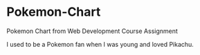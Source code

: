 # Pokemon-Chart
Pokemon Chart from Web Development Course Assignment

I used to be a Pokemon fan when I was young and loved Pikachu.
